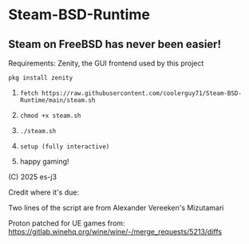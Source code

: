 # Steam-BSD-Runtime

## Steam on FreeBSD has never been easier!

Requirements: Zenity, the GUI frontend used by this project

```pkg install zenity```

1. ```fetch https://raw.githubusercontent.com/coolerguy71/Steam-BSD-Runtime/main/steam.sh```

2. ```chmod +x steam.sh```

3. ```./steam.sh```

4. ```setup (fully interactive)```

5. happy gaming!

(C) 2025 es-j3

Credit where it's due:

Two lines of the script are from Alexander Vereeken's Mizutamari

Proton patched for UE games from: https://gitlab.winehq.org/wine/wine/-/merge_requests/5213/diffs

